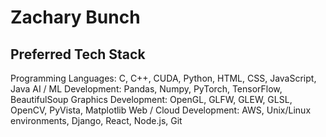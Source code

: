# Zachary Bunch

## Preferred Tech Stack
Programming Languages: C, C++, CUDA, Python, HTML, CSS, JavaScript, Java 
AI / ML Development:  Pandas, Numpy, PyTorch, TensorFlow, BeautifulSoup
Graphics Development: OpenGL, GLFW, GLEW, GLSL, OpenCV, PyVista, Matplotlib
Web / Cloud Development: AWS, Unix/Linux environments, Django, React, Node.js, Git

